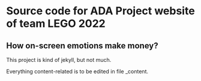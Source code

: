 # Source code for ADA Project website of team LEGO 2022

## How on-screen emotions make money?

This project is kind of jekyll, but not much.

Everything content-related is to be edited in file \_content.
